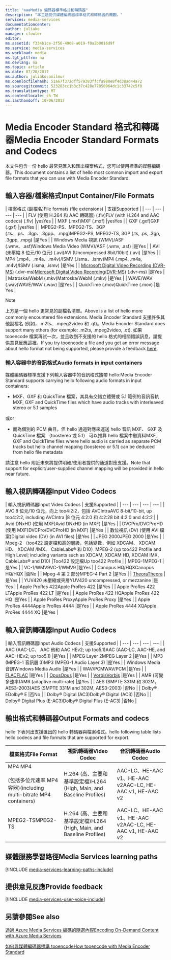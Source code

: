 ```yaml
---
title: "aaaMedia 編碼器標準格式和轉碼器"
description: "本主題提供媒體編碼器標準格式和轉碼器的概觀。"
services: media-services
documentationcenter: 
author: juliako
manager: cfowler
editor: 
ms.assetid: f334b1ce-2f56-4968-a019-f0a2b0016d9f
ms.service: media-services
ms.workload: media
ms.tgt_pltfrm: na
ms.devlang: na
ms.topic: article
ms.date: 07/20/2017
ms.author: juliako;anilmur
ms.openlocfilehash: 51a67f372dff579383ffcfa988e8f4d38ad44a72
ms.sourcegitcommit: 523283cc1b3c37c428e77850964dc1c33742c5f0
ms.translationtype: MT
ms.contentlocale: zh-TW
ms.lasthandoff: 10/06/2017
---
```

# <a name="media-encoder-standard-formats-and-codecs"></a><span data-ttu-id="5c771-103">Media Encoder Standard 格式和轉碼器</span><span class="sxs-lookup"><span data-stu-id="5c771-103">Media Encoder Standard Formats and Codecs</span></span>
<span data-ttu-id="5c771-104">本文件包含一份 hello 最常見匯入和匯出檔案格式，您可以使用標準的媒體編碼器。</span><span class="sxs-lookup"><span data-stu-id="5c771-104">This document contains a list of hello most common import and export file formats that you can use with Media Encoder Standard.</span></span>

## <a name="input-containerfile-formats"></a><span data-ttu-id="5c771-105">輸入容器/檔案格式</span><span class="sxs-lookup"><span data-stu-id="5c771-105">Input Container/File Formats</span></span>
| <span data-ttu-id="5c771-106">檔案格式 (副檔名)</span><span class="sxs-lookup"><span data-stu-id="5c771-106">File formats (file extensions)</span></span> | <span data-ttu-id="5c771-107">支援</span><span class="sxs-lookup"><span data-stu-id="5c771-107">Supported</span></span> |
| --- | --- | --- | --- |
| <span data-ttu-id="5c771-108">FLV (使用 H.264 和 AAC 轉碼器) (.flv)</span><span class="sxs-lookup"><span data-stu-id="5c771-108">FLV (with H.264 and AAC codecs) (.flv)</span></span> |<span data-ttu-id="5c771-109">yes</span><span class="sxs-lookup"><span data-stu-id="5c771-109">Yes</span></span> |
| <span data-ttu-id="5c771-110">MXF    (.mxf)</span><span class="sxs-lookup"><span data-stu-id="5c771-110">MXF    (.mxf)</span></span> |<span data-ttu-id="5c771-111">yes</span><span class="sxs-lookup"><span data-stu-id="5c771-111">Yes</span></span> |
| <span data-ttu-id="5c771-112">GXF    (.gxf)</span><span class="sxs-lookup"><span data-stu-id="5c771-112">GXF    (.gxf)</span></span> |<span data-ttu-id="5c771-113">yes</span><span class="sxs-lookup"><span data-stu-id="5c771-113">Yes</span></span> |
| <span data-ttu-id="5c771-114">MPEG2-PS、MPEG2-TS、3GP (.ts、.ps、.3gp、.3gpp、.mpg)</span><span class="sxs-lookup"><span data-stu-id="5c771-114">MPEG2-PS, MPEG2-TS, 3GP (.ts, .ps, .3gp, .3gpp, .mpg)</span></span> |<span data-ttu-id="5c771-115">是</span><span class="sxs-lookup"><span data-stu-id="5c771-115">Yes</span></span> |
| <span data-ttu-id="5c771-116">Windows Media 視訊 (WMV)/ASF (.wmv、.asf)</span><span class="sxs-lookup"><span data-stu-id="5c771-116">Windows Media Video (WMV)/ASF (.wmv, .asf)</span></span> |<span data-ttu-id="5c771-117">是</span><span class="sxs-lookup"><span data-stu-id="5c771-117">Yes</span></span> |
| <span data-ttu-id="5c771-118">AVI (未壓縮 8 位元/10 位元) (.avi)</span><span class="sxs-lookup"><span data-stu-id="5c771-118">AVI (Uncompressed 8bit/10bit) (.avi)</span></span> |<span data-ttu-id="5c771-119">是</span><span class="sxs-lookup"><span data-stu-id="5c771-119">Yes</span></span> |
| <span data-ttu-id="5c771-120">MP4 (.mp4、.m4a、.m4v)/ISMV (.isma、.ismv)</span><span class="sxs-lookup"><span data-stu-id="5c771-120">MP4 (.mp4, .m4a, .m4v)/ISMV (.isma, .ismv)</span></span> |<span data-ttu-id="5c771-121">是</span><span class="sxs-lookup"><span data-stu-id="5c771-121">Yes</span></span> |
| <span data-ttu-id="5c771-122">[Microsoft Digital Video Recording (DVR-MS)](https://msdn.microsoft.com/library/windows/desktop/dd692984) (.dvr-ms)</span><span class="sxs-lookup"><span data-stu-id="5c771-122">[Microsoft Digital Video Recording(DVR-MS)](https://msdn.microsoft.com/library/windows/desktop/dd692984) (.dvr-ms)</span></span> |<span data-ttu-id="5c771-123">是</span><span class="sxs-lookup"><span data-stu-id="5c771-123">Yes</span></span> |
| <span data-ttu-id="5c771-124">Matroska/WebM (.mkv)</span><span class="sxs-lookup"><span data-stu-id="5c771-124">Matroska/WebM (.mkv)</span></span> |<span data-ttu-id="5c771-125">是</span><span class="sxs-lookup"><span data-stu-id="5c771-125">Yes</span></span> |
| <span data-ttu-id="5c771-126">WAVE/WAV (.wav)</span><span class="sxs-lookup"><span data-stu-id="5c771-126">WAVE/WAV (.wav)</span></span> |<span data-ttu-id="5c771-127">是</span><span class="sxs-lookup"><span data-stu-id="5c771-127">Yes</span></span> |
| <span data-ttu-id="5c771-128">QuickTime (.mov)</span><span class="sxs-lookup"><span data-stu-id="5c771-128">QuickTime (.mov)</span></span> |<span data-ttu-id="5c771-129">是</span><span class="sxs-lookup"><span data-stu-id="5c771-129">Yes</span></span> |

> [!NOTE]
> <span data-ttu-id="5c771-130">上方是一個 hello 更常見的副檔名清單。</span><span class="sxs-lookup"><span data-stu-id="5c771-130">Above is a list of hello more commonly encountered file extensions.</span></span> <span data-ttu-id="5c771-131">Media Encoder Standard 支援許多其他副檔名 (例如，.m2ts、.mpeg2video 和 .qt)。</span><span class="sxs-lookup"><span data-stu-id="5c771-131">Media Encoder Standard does support many others (for example: .m2ts, .mpeg2video, .qt).</span></span> <span data-ttu-id="5c771-132">如果 tooencode 檔案再試一次，並且收到不支援的 hello 格式的相關錯誤訊息，請提供意見反應[這裡](https://feedback.azure.com/forums/169396-media-services/category/144411-encoding-and-processing/)。</span><span class="sxs-lookup"><span data-stu-id="5c771-132">If you try tooencode a file and you get an error message about hello format not being supported, please provide a feedback [here](https://feedback.azure.com/forums/169396-media-services/category/144411-encoding-and-processing/).</span></span>
> 
> 

### <a name="audio-formats-in-input-containers"></a><span data-ttu-id="5c771-133">輸入容器中的音訊格式</span><span class="sxs-lookup"><span data-stu-id="5c771-133">Audio formats in input containers</span></span>
<span data-ttu-id="5c771-134">媒體編碼器標準支援下列輸入容器中的音訊格式攜帶 hello:</span><span class="sxs-lookup"><span data-stu-id="5c771-134">Media Encoder Standard supports carrying hello following audio formats in input containers:</span></span>

* <span data-ttu-id="5c771-135">MXF、GXF 和 QuickTime 檔案，其具有交錯立體聲或 5.1 範例的音訊音軌</span><span class="sxs-lookup"><span data-stu-id="5c771-135">MXF, GXF and QuickTime files which have audio tracks with interleaved stereo or 5.1 samples</span></span>

<span data-ttu-id="5c771-136">或</span><span class="sxs-lookup"><span data-stu-id="5c771-136">or</span></span>

* <span data-ttu-id="5c771-137">而為個別的 PCM 曲目，但 hello 通道對應來運送 hello 音訊 MXF、 GXF 及 QuickTime 檔案 （toostereo 或 5.1） 可以推算 hello 檔案中繼資料</span><span class="sxs-lookup"><span data-stu-id="5c771-137">MXF, GXF and QuickTime files where hello audio is carried as separate PCM tracks but hello channel mapping (toostereo or 5.1) can be deduced from hello file metadata</span></span>

<span data-ttu-id="5c771-138">請注意 hello 附近未來將提供明確/使用者提供的通道對應支援。</span><span class="sxs-lookup"><span data-stu-id="5c771-138">Note that support for explicit/user-supplied channel mapping will be provided in hello near future.</span></span>

## <a name="input-video-codecs"></a><span data-ttu-id="5c771-139">輸入視訊轉碼器</span><span class="sxs-lookup"><span data-stu-id="5c771-139">Input Video Codecs</span></span>
| <span data-ttu-id="5c771-140">輸入視訊轉碼器</span><span class="sxs-lookup"><span data-stu-id="5c771-140">Input Video Codecs</span></span> | <span data-ttu-id="5c771-141">支援</span><span class="sxs-lookup"><span data-stu-id="5c771-141">Supported</span></span> |
| --- | --- | --- | --- |
| <span data-ttu-id="5c771-142">AVC 8 位元/10 位元，向上 too4:2:2，包括 AVCIntra</span><span class="sxs-lookup"><span data-stu-id="5c771-142">AVC 8-bit/10-bit, up too4:2:2, including AVCIntra</span></span> |<span data-ttu-id="5c771-143">8 位元 4:2:0 和 4:2:2</span><span class="sxs-lookup"><span data-stu-id="5c771-143">8 bit 4:2:0 and 4:2:2</span></span> |
| <span data-ttu-id="5c771-144">Avid DNxHD (使用 MXF)</span><span class="sxs-lookup"><span data-stu-id="5c771-144">Avid DNxHD (in MXF)</span></span> |<span data-ttu-id="5c771-145">是</span><span class="sxs-lookup"><span data-stu-id="5c771-145">Yes</span></span> |
| <span data-ttu-id="5c771-146">DVCPro/DVCProHD (使用 MXF)</span><span class="sxs-lookup"><span data-stu-id="5c771-146">DVCPro/DVCProHD (in MXF)</span></span> |<span data-ttu-id="5c771-147">是</span><span class="sxs-lookup"><span data-stu-id="5c771-147">Yes</span></span> |
| <span data-ttu-id="5c771-148">數位視訊 (DV) (使用 AVI 檔案)</span><span class="sxs-lookup"><span data-stu-id="5c771-148">Digital video (DV) (in AVI files)</span></span> |<span data-ttu-id="5c771-149">是</span><span class="sxs-lookup"><span data-stu-id="5c771-149">Yes</span></span> |
| <span data-ttu-id="5c771-150">JPEG 2000</span><span class="sxs-lookup"><span data-stu-id="5c771-150">JPEG 2000</span></span> |<span data-ttu-id="5c771-151">是</span><span class="sxs-lookup"><span data-stu-id="5c771-151">Yes</span></span> |
| <span data-ttu-id="5c771-152">Mpeg-2 （too422 設定檔和高的層級，包括變數，例如 XDCAM、 XDCAM HD、 XDCAM /IMX、 CableLabs® 和 D10）</span><span class="sxs-lookup"><span data-stu-id="5c771-152">MPEG-2 (up too422 Profile and High Level; including variants such as XDCAM, XDCAM HD, XDCAM IMX, CableLabs® and D10)</span></span> |<span data-ttu-id="5c771-153">Too422 設定檔</span><span class="sxs-lookup"><span data-stu-id="5c771-153">Up too422 Profile</span></span> |
| <span data-ttu-id="5c771-154">MPEG-1</span><span class="sxs-lookup"><span data-stu-id="5c771-154">MPEG-1</span></span> |<span data-ttu-id="5c771-155">是</span><span class="sxs-lookup"><span data-stu-id="5c771-155">Yes</span></span> |
| <span data-ttu-id="5c771-156">VC-1/WMV9</span><span class="sxs-lookup"><span data-stu-id="5c771-156">VC-1/WMV9</span></span> |<span data-ttu-id="5c771-157">是</span><span class="sxs-lookup"><span data-stu-id="5c771-157">Yes</span></span> |
| <span data-ttu-id="5c771-158">Canopus HQ/HQX</span><span class="sxs-lookup"><span data-stu-id="5c771-158">Canopus HQ/HQX</span></span> |<span data-ttu-id="5c771-159">否</span><span class="sxs-lookup"><span data-stu-id="5c771-159">No</span></span> |
| <span data-ttu-id="5c771-160">Mpeg-4 第 2 部分</span><span class="sxs-lookup"><span data-stu-id="5c771-160">MPEG-4 Part 2</span></span> |<span data-ttu-id="5c771-161">是</span><span class="sxs-lookup"><span data-stu-id="5c771-161">Yes</span></span> |
| [<span data-ttu-id="5c771-162">Theora</span><span class="sxs-lookup"><span data-stu-id="5c771-162">Theora</span></span>](https://en.wikipedia.org/wiki/Theora) |<span data-ttu-id="5c771-163">是</span><span class="sxs-lookup"><span data-stu-id="5c771-163">Yes</span></span> |
| <span data-ttu-id="5c771-164">YUV420 未壓縮或夾層</span><span class="sxs-lookup"><span data-stu-id="5c771-164">YUV420 uncompressed, or mezzanine</span></span> |<span data-ttu-id="5c771-165">是</span><span class="sxs-lookup"><span data-stu-id="5c771-165">Yes</span></span> |
| <span data-ttu-id="5c771-166">Apple ProRes 422</span><span class="sxs-lookup"><span data-stu-id="5c771-166">Apple ProRes 422</span></span> |<span data-ttu-id="5c771-167">是</span><span class="sxs-lookup"><span data-stu-id="5c771-167">Yes</span></span> |
| <span data-ttu-id="5c771-168">Apple ProRes 422 LT</span><span class="sxs-lookup"><span data-stu-id="5c771-168">Apple ProRes 422 LT</span></span> |<span data-ttu-id="5c771-169">是</span><span class="sxs-lookup"><span data-stu-id="5c771-169">Yes</span></span> |
| <span data-ttu-id="5c771-170">Apple ProRes 422 HQ</span><span class="sxs-lookup"><span data-stu-id="5c771-170">Apple ProRes 422 HQ</span></span> |<span data-ttu-id="5c771-171">是</span><span class="sxs-lookup"><span data-stu-id="5c771-171">Yes</span></span> |
| <span data-ttu-id="5c771-172">Apple ProRes Proxy</span><span class="sxs-lookup"><span data-stu-id="5c771-172">Apple ProRes Proxy</span></span> |<span data-ttu-id="5c771-173">是</span><span class="sxs-lookup"><span data-stu-id="5c771-173">Yes</span></span> |
| <span data-ttu-id="5c771-174">Apple ProRes 4444</span><span class="sxs-lookup"><span data-stu-id="5c771-174">Apple ProRes 4444</span></span> |<span data-ttu-id="5c771-175">是</span><span class="sxs-lookup"><span data-stu-id="5c771-175">Yes</span></span> |
| <span data-ttu-id="5c771-176">Apple ProRes 4444 XQ</span><span class="sxs-lookup"><span data-stu-id="5c771-176">Apple ProRes 4444 XQ</span></span> |<span data-ttu-id="5c771-177">是</span><span class="sxs-lookup"><span data-stu-id="5c771-177">Yes</span></span> |

## <a name="input-audio-codecs"></a><span data-ttu-id="5c771-178">輸入音訊轉碼器</span><span class="sxs-lookup"><span data-stu-id="5c771-178">Input Audio Codecs</span></span>
| <span data-ttu-id="5c771-179">輸入音訊轉碼器</span><span class="sxs-lookup"><span data-stu-id="5c771-179">Input Audio Codecs</span></span> | <span data-ttu-id="5c771-180">支援</span><span class="sxs-lookup"><span data-stu-id="5c771-180">Supported</span></span> |
| --- | --- | --- | --- |
| <span data-ttu-id="5c771-181">AAC (AAC-LC、 AAC 他和 AAC HEv2; up too5.1)</span><span class="sxs-lookup"><span data-stu-id="5c771-181">AAC (AAC-LC, AAC-HE, and AAC-HEv2; up too5.1)</span></span> |<span data-ttu-id="5c771-182">是</span><span class="sxs-lookup"><span data-stu-id="5c771-182">Yes</span></span> |
| <span data-ttu-id="5c771-183">MPEG Layer 2</span><span class="sxs-lookup"><span data-stu-id="5c771-183">MPEG Layer 2</span></span> |<span data-ttu-id="5c771-184">是</span><span class="sxs-lookup"><span data-stu-id="5c771-184">Yes</span></span> |
| <span data-ttu-id="5c771-185">MP3 (MPEG-1 音訊層 3)</span><span class="sxs-lookup"><span data-stu-id="5c771-185">MP3 (MPEG-1 Audio Layer 3)</span></span> |<span data-ttu-id="5c771-186">是</span><span class="sxs-lookup"><span data-stu-id="5c771-186">Yes</span></span> |
| <span data-ttu-id="5c771-187">Windows Media 音訊</span><span class="sxs-lookup"><span data-stu-id="5c771-187">Windows Media Audio</span></span> |<span data-ttu-id="5c771-188">是</span><span class="sxs-lookup"><span data-stu-id="5c771-188">Yes</span></span> |
| <span data-ttu-id="5c771-189">WAV/PCM</span><span class="sxs-lookup"><span data-stu-id="5c771-189">WAV/PCM</span></span> |<span data-ttu-id="5c771-190">是</span><span class="sxs-lookup"><span data-stu-id="5c771-190">Yes</span></span> |
| <span data-ttu-id="5c771-191">[FLAC](https://en.wikipedia.org/wiki/FLAC)</a></span><span class="sxs-lookup"><span data-stu-id="5c771-191">[FLAC](https://en.wikipedia.org/wiki/FLAC)</a></span></span> |<span data-ttu-id="5c771-192">是</span><span class="sxs-lookup"><span data-stu-id="5c771-192">Yes</span></span> |
| [<span data-ttu-id="5c771-193">Opus</span><span class="sxs-lookup"><span data-stu-id="5c771-193">Opus</span></span>](http://go.microsoft.com/fwlink/?LinkId=822667) |<span data-ttu-id="5c771-194">是</span><span class="sxs-lookup"><span data-stu-id="5c771-194">Yes</span></span> |
| <span data-ttu-id="5c771-195">[Vorbis](https://en.wikipedia.org/wiki/Vorbis)</a></span><span class="sxs-lookup"><span data-stu-id="5c771-195">[Vorbis](https://en.wikipedia.org/wiki/Vorbis)</a></span></span> |<span data-ttu-id="5c771-196">是</span><span class="sxs-lookup"><span data-stu-id="5c771-196">Yes</span></span> |
| <span data-ttu-id="5c771-197">AMR (可變多速率)</span><span class="sxs-lookup"><span data-stu-id="5c771-197">AMR (adaptive multi-rate)</span></span> |<span data-ttu-id="5c771-198">是</span><span class="sxs-lookup"><span data-stu-id="5c771-198">Yes</span></span> |
| <span data-ttu-id="5c771-199">AES (SMPTE 331M 和 302M，AES3-2003)</span><span class="sxs-lookup"><span data-stu-id="5c771-199">AES (SMPTE 331M and 302M, AES3-2003)</span></span> |<span data-ttu-id="5c771-200">否</span><span class="sxs-lookup"><span data-stu-id="5c771-200">No</span></span> |
| <span data-ttu-id="5c771-201">Dolby® E</span><span class="sxs-lookup"><span data-stu-id="5c771-201">Dolby® E</span></span> |<span data-ttu-id="5c771-202">否</span><span class="sxs-lookup"><span data-stu-id="5c771-202">No</span></span> |
| <span data-ttu-id="5c771-203">Dolby® Digital (AC3)</span><span class="sxs-lookup"><span data-stu-id="5c771-203">Dolby® Digital (AC3)</span></span> |<span data-ttu-id="5c771-204">否</span><span class="sxs-lookup"><span data-stu-id="5c771-204">No</span></span> |
| <span data-ttu-id="5c771-205">Dolby® Digital Plus (E-AC3)</span><span class="sxs-lookup"><span data-stu-id="5c771-205">Dolby® Digital Plus (E-AC3)</span></span> |<span data-ttu-id="5c771-206">否</span><span class="sxs-lookup"><span data-stu-id="5c771-206">No</span></span> |

## <a name="output-formats-and-codecs"></a><span data-ttu-id="5c771-207">輸出格式和轉碼器</span><span class="sxs-lookup"><span data-stu-id="5c771-207">Output Formats and codecs</span></span>
<span data-ttu-id="5c771-208">hello 下表列出支援匯出的 hello 轉碼器與檔案格式。</span><span class="sxs-lookup"><span data-stu-id="5c771-208">hello following table lists hello codecs and file formats that are supported for export.</span></span>

| <span data-ttu-id="5c771-209">檔案格式</span><span class="sxs-lookup"><span data-stu-id="5c771-209">File Format</span></span> | <span data-ttu-id="5c771-210">視訊轉碼器</span><span class="sxs-lookup"><span data-stu-id="5c771-210">Video Codec</span></span> | <span data-ttu-id="5c771-211">音訊轉碼器</span><span class="sxs-lookup"><span data-stu-id="5c771-211">Audio Codec</span></span> |
| --- | --- | --- |
| <span data-ttu-id="5c771-212">MP4 </span><span class="sxs-lookup"><span data-stu-id="5c771-212">MP4</span></span> <br/><br/><span data-ttu-id="5c771-213">(包括多位元速率 MP4 容器)</span><span class="sxs-lookup"><span data-stu-id="5c771-213">(including multi-bitrate MP4 containers)</span></span> |<span data-ttu-id="5c771-214">H.264 (高、主要和基準設定檔)</span><span class="sxs-lookup"><span data-stu-id="5c771-214">H.264 (High, Main, and Baseline Profiles)</span></span> |<span data-ttu-id="5c771-215">AAC-LC、HE-AAC v1、HE-AAC v2</span><span class="sxs-lookup"><span data-stu-id="5c771-215">AAC-LC, HE-AAC v1, HE-AAC v2</span></span> |
| <span data-ttu-id="5c771-216">MPEG2-TS</span><span class="sxs-lookup"><span data-stu-id="5c771-216">MPEG2-TS</span></span> |<span data-ttu-id="5c771-217">H.264 (高、主要和基準設定檔)</span><span class="sxs-lookup"><span data-stu-id="5c771-217">H.264 (High, Main, and Baseline Profiles)</span></span> |<span data-ttu-id="5c771-218">AAC-LC、HE-AAC v1、HE-AAC v2</span><span class="sxs-lookup"><span data-stu-id="5c771-218">AAC-LC, HE-AAC v1, HE-AAC v2</span></span> |

## <a name="media-services-learning-paths"></a><span data-ttu-id="5c771-219">媒體服務學習路徑</span><span class="sxs-lookup"><span data-stu-id="5c771-219">Media Services learning paths</span></span>
[!INCLUDE [media-services-learning-paths-include](../../includes/media-services-learning-paths-include.md)]

## <a name="provide-feedback"></a><span data-ttu-id="5c771-220">提供意見反應</span><span class="sxs-lookup"><span data-stu-id="5c771-220">Provide feedback</span></span>
[!INCLUDE [media-services-user-voice-include](../../includes/media-services-user-voice-include.md)]

## <a name="see-also"></a><span data-ttu-id="5c771-221">另請參閱</span><span class="sxs-lookup"><span data-stu-id="5c771-221">See also</span></span>
[<span data-ttu-id="5c771-222">透過 Azure Media Services 編碼的隨選內容</span><span class="sxs-lookup"><span data-stu-id="5c771-222">Encoding On-Demand Content with Azure Media Services</span></span>](media-services-encode-asset.md)

[<span data-ttu-id="5c771-223">如何與媒體編碼器標準 tooencode</span><span class="sxs-lookup"><span data-stu-id="5c771-223">How tooencode with Media Encoder Standard</span></span>](media-services-dotnet-encode-with-media-encoder-standard.md)

